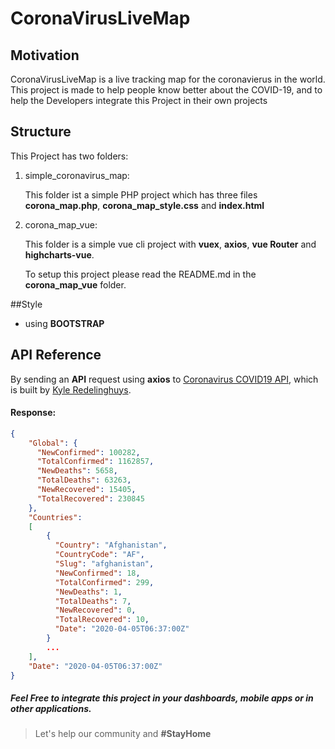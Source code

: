 # CoronaVirusLiveMap
## Motivation
CoronaVirusLiveMap is a live tracking map for the coronavierus in the world. 
This project is made to help people know better about the COVID-19, and to help the Developers integrate this Project in their own projects 

## Structure
This Project has two folders:

1. simple_coronavirus_map:

    This folder ist a simple PHP project which has three files **corona_map.php**, **corona_map_style.css** and **index.html**
 
2. corona_map_vue:
    
    This folder is a simple vue cli project with **vuex**, **axios**, **vue Router** and **highcharts-vue**.
    
    To setup this project please read the README.md in the **corona_map_vue** folder.
  
##Style
* using **BOOTSTRAP**

## API Reference
By sending an **API** request using **axios** to [Coronavirus COVID19 API](https://documenter.getpostman.com/view/10808728/SzS8rjbc?version=latest#intro),
which is built by [Kyle Redelinghuys](https://covid19api.com/).

#### Response:
```json
{
    "Global": {
      "NewConfirmed": 100282,
      "TotalConfirmed": 1162857,
      "NewDeaths": 5658,
      "TotalDeaths": 63263,
      "NewRecovered": 15405,
      "TotalRecovered": 230845
    },
    "Countries":
    [ 
        { 
          "Country": "Afghanistan",
          "CountryCode": "AF",
          "Slug": "afghanistan",
          "NewConfirmed": 18,
          "TotalConfirmed": 299,
          "NewDeaths": 1,
          "TotalDeaths": 7,
          "NewRecovered": 0,
          "TotalRecovered": 10,
          "Date": "2020-04-05T06:37:00Z"
        }
        ...
    ],
    "Date": "2020-04-05T06:37:00Z"
}
```



##### Feel Free to integrate this project in your dashboards, mobile apps or in other applications.
> Let's help our community and **#StayHome**